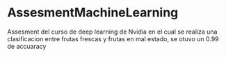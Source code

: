 # AssesmentMachineLearning
Assesment del curso de deep learning de Nvidia en el cual se realiza una clasificacion entre frutas frescas y frutas en mal estado, se otuvo un 0.99 de accuaracy
